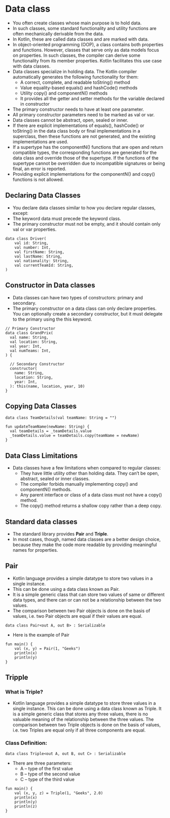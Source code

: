 # Data class- You often create classes whose main purpose is to hold data.- In such classes, some standard functionality and utility functions are often mechanically derivable from the data.- In Kotlin, these are called data classes and are marked with data.- In object-oriented programming (OOP), a class contains both properties and functions. However, classes that serve only as data models focus on properties. In such classes, the compiler can derive some functionality from its member properties. Kotlin facilitates this use case with data classes.- Data classes specialize in holding data. The Kotlin compiler automatically generates the following functionality for them:  - A correct, complete, and readable toString() method  - Value equality-based equals() and hashCode() methods  - Utility copy() and componentN() methods  - It provides all the getter and setter methods for the variable declared in constructor- The primary constructor needs to have at least one parameter.- All primary constructor parameters need to be marked as val or var.- Data classes cannot be abstract, open, sealed or inner.- If there are explicit implementations of equals(), hashCode() or toString() in the data class body or final implementations in a superclass, then these functions are not generated, and the existing implementations are used.- If a supertype has the componentN() functions that are open and return compatible types, the corresponding functions are generated for the data class and override those of the supertype. If the functions of the supertype cannot be overridden due to incompatible signatures or being final, an error is reported.- Providing explicit implementations for the componentN() and copy() functions is not allowed.## Declaring Data Classes- You declare data classes similar to how you declare regular classes, except:- The keyword data must precede the keyword class.- The primary constructor must not be empty, and it should contain only val or var properties.```data class Driver(    val id: String,    val number: Int,    val firstName: String,    val lastName: String,    val nationality: String,    val currentTeamId: String,)```## Constructor in Data classes- Data classes can have two types of constructors: primary and secondary.- The primary constructor on a data class can only declare properties. You can optionally create a secondary constructor, but it must delegate to the primary using the this keyword.```// Primary Constructordata class GrandPrix(  val name: String,  val location: String,  val year: Int,  val numTeams: Int,) {  // Secondary Constructor  constructor(    name: String,    location: String,    year: Int,  ): this(name, location, year, 10)}```## Copying Data Classes```data class TeamDetails(val teamName: String = "") ``````fun updateTeamName(newName: String) {  val teamDetails = _teamDetails.value  _teamDetails.value = teamDetails.copy(teamName = newName)}```## Data Class Limitations- Data classes have a few limitations when compared to regular classes:  - They have little utility other than holding data. They can’t be open, abstract, sealed or inner classes.  - The compiler forbids manually implementing copy() and componentN() methods.  - Any parent interface or class of a data class must not have a copy() method.  - The copy() method returns a shallow copy rather than a deep copy.## Standard data classes﻿- The standard library provides **Pair** and **Triple**.- In most cases, though, named data classes are a better design choice, because they make the code more readable by providing meaningful names for properties.## Pair- Kotlin language provides a simple datatype to store two values in a single instance.- This can be done using a data class known as Pair.- It is a simple generic class that can store two values of same or different data types, and there can or can not be a relationship between the two values.- The comparison between two Pair objects is done on the basis of values, i.e. two Pair objects are equal if their values are equal.```data class Pair<out A, out B> : Serializable```- Here is the example of Pair```fun main() {    val (x, y) = Pair(1, "Geeks")    println(x)    println(y)}```## Tripple### What is Triple?- Kotlin language provides a simple datatype to store three values in a single instance. This can be done using a data class known as Triple. It is a simple generic class that stores any three values, there is no valuable meaning of the relationship between the three values. The comparison between two Triple objects is done on the basis of values, i.e. two Triples are equal only if all three components are equal.### Class Definition:```data class Triple<out A, out B, out C> : Serializable```- There are three parameters:  - A – type of the first value  - B – type of the second value  - C – type of the third value```fun main() {    val (x, y, z) = Triple(1, "Geeks", 2.0)    println(x)    println(y)    println(z)}```    